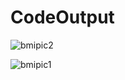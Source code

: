 # CodeOutput


![bmipic2](https://user-images.githubusercontent.com/69319774/190897378-c028b762-d705-471d-86a7-6c9d030d8ceb.jpeg)




















![bmipic1](https://user-images.githubusercontent.com/69319774/190897383-2bd038ca-966e-4f58-a99e-230ace1b84cc.jpeg)

